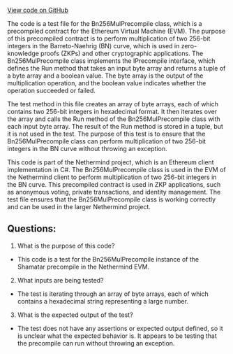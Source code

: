 [View code on GitHub](https://github.com/NethermindEth/nethermind/src/Nethermind/Nethermind.Evm.Test/BnMulPrecompileTests.cs)

The code is a test file for the Bn256MulPrecompile class, which is a precompiled contract for the Ethereum Virtual Machine (EVM). The purpose of this precompiled contract is to perform multiplication of two 256-bit integers in the Barreto-Naehrig (BN) curve, which is used in zero-knowledge proofs (ZKPs) and other cryptographic applications. The Bn256MulPrecompile class implements the IPrecompile interface, which defines the Run method that takes an input byte array and returns a tuple of a byte array and a boolean value. The byte array is the output of the multiplication operation, and the boolean value indicates whether the operation succeeded or failed.

The test method in this file creates an array of byte arrays, each of which contains two 256-bit integers in hexadecimal format. It then iterates over the array and calls the Run method of the Bn256MulPrecompile class with each input byte array. The result of the Run method is stored in a tuple, but it is not used in the test. The purpose of this test is to ensure that the Bn256MulPrecompile class can perform multiplication of two 256-bit integers in the BN curve without throwing an exception.

This code is part of the Nethermind project, which is an Ethereum client implementation in C#. The Bn256MulPrecompile class is used in the EVM of the Nethermind client to perform multiplication of two 256-bit integers in the BN curve. This precompiled contract is used in ZKP applications, such as anonymous voting, private transactions, and identity management. The test file ensures that the Bn256MulPrecompile class is working correctly and can be used in the larger Nethermind project.
## Questions: 
 1. What is the purpose of this code?
- This code is a test for the Bn256MulPrecompile instance of the Shamatar precompile in the Nethermind EVM.

2. What inputs are being tested?
- The test is iterating through an array of byte arrays, each of which contains a hexadecimal string representing a large number.

3. What is the expected output of the test?
- The test does not have any assertions or expected output defined, so it is unclear what the expected behavior is. It appears to be testing that the precompile can run without throwing an exception.